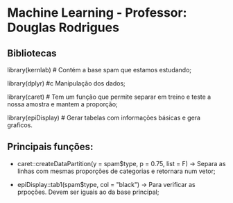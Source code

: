 # Machine Learning - Professor: Douglas Rodrigues
## Bibliotecas

library(kernlab) # Contém a base spam que estamos estudando;

library(dplyr) #c Manipulação dos dados;

library(caret) # Tem um função que permite separar em treino e teste a nossa amostra e mantem a proporção;

library(epiDisplay) # Gerar tabelas com informações básicas e gera graficos.

## Principais funções: 

* caret::createDataPartition(y = spam$type, p = 0.75, list = F) -> Separa as linhas com mesmas proporções de categorias e retornara num vetor;

* epiDisplay::tab1(spam$type, col = "black") -> Para verificar as prpoções. Devem ser iguais ao da base principal; 


